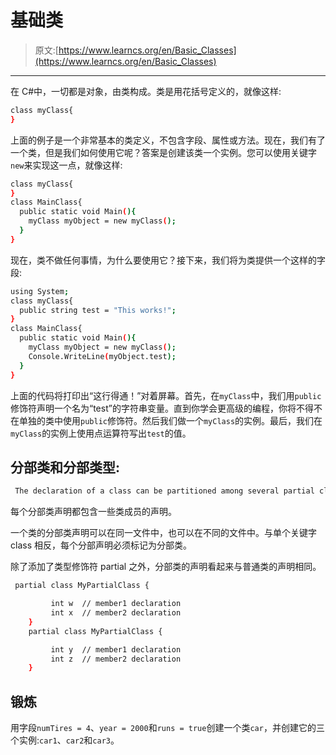 # 基础类

> 原文:[https://www.learncs.org/en/Basic_Classes](https://www.learncs.org/en/Basic_Classes)

* * *

在 C#中，一切都是对象，由类构成。类是用花括号定义的，就像这样:

```sh
class myClass{
} 
```

上面的例子是一个非常基本的类定义，不包含字段、属性或方法。现在，我们有了一个类，但是我们如何使用它呢？答案是创建该类一个实例。您可以使用关键字`new`来实现这一点，就像这样:

```sh
class myClass{
}
class MainClass{
  public static void Main(){
    myClass myObject = new myClass();
  }
} 
```

现在，类不做任何事情，为什么要使用它？接下来，我们将为类提供一个这样的字段:

```sh
using System;
class myClass{
  public string test = "This works!";
}
class MainClass{
  public static void Main(){
    myClass myObject = new myClass();
    Console.WriteLine(myObject.test);
  }
} 
```

上面的代码将打印出“这行得通！”对着屏幕。首先，在`myClass`中，我们用`public`修饰符声明一个名为“test”的字符串变量。直到你学会更高级的编程，你将不得不在单独的类中使用`public`修饰符。然后我们做一个`myClass`的实例。最后，我们在`myClass`的实例上使用点运算符写出`test`的值。

## 分部类和分部类型:

```sh
 The declaration of a class can be partitioned among several partial class declarations. 
```

每个分部类声明都包含一些类成员的声明。

一个类的分部类声明可以在同一文件中，也可以在不同的文件中。与单个关键字 class 相反，每个分部声明必须标记为分部类。

除了添加了类型修饰符 partial 之外，分部类的声明看起来与普通类的声明相同。

```sh
 partial class MyPartialClass {

         int w  // member1 declaration
         int x  // member2 declaration
    }
    partial class MyPartialClass {

         int y  // member1 declaration
         int z  // member2 declaration
    } 
```

## 锻炼

用字段`numTires = 4`、`year = 2000`和`runs = true`创建一个类`car`，并创建它的三个实例:`car1`、`car2`和`car3`。
